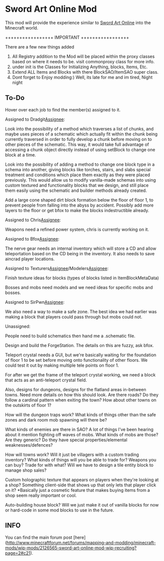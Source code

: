 Sword Art Online Mod
====================

This mod will provide the experience similar to [Sword Art Online](http://swordartonline.wikia.com/Sword_Art_Online) into the Minecraft world.

+++++++++++++++++
IMPORTANT
+++++++++++++++++

There are a few new things added
1. All Registry addition to the Mod will be placed within the proxy classes based on where it needs to be. visit commonproxy class for more info.
2. under init is the Classes for Initializing Anything, blocks, Items, Etc.
3. Extend ALL Items and Blocks with there BlockSAO/ItemSAO super class.
4. Dont forget to Enjoy modding:) Well, its late for me and im tired, Night night

To-Do
-----

Hover over each job to find the member(s) assigned to it.

Assigned to Dradgit[Assignee][drad]:

Look into the possibility of a method which traverses a list of chunks, and maybe uses pieces of a schematic which actually fit within the chunk being currently traversed in order to fully develop a chunk before moving on to other pieces of the schematic. This way, it would take full advantage of accessing a chunk object directly instead of using setBlock to change one block at a time.

Look into the possibility of adding a method to change one block type in a schema into another, giving blocks like torches, stairs, and slabs special treatment and conditions which place them exactly as they were placed previously. This would allow us to modify vanilla-made schemas into using custom textured and functionality blocks that we design, and still place them easily using the schematic and builder methods already created.

Add a large cone shaped dirt block formation below the floor of floor 1, to prevent people from falling into the abyss by accident. Possibly add more layers to the floor or get bfox to make the blocks indestructible already.

Assigned to Chris[Assignee][chris]:

Weapons need a refined power system, chris is currently working on it.

Assigned to Bfox[Assignee][bfox]:

The nerve gear needs an internal inventory which will store a CD and allow teleportation based on the CD being in the inventory. It also needs to save
aincrad player locations.

Assigned to Texturers[Assignee][richard]/Modelers[Assignee][golden]:

Finish texture ideas for blocks (types of blocks listed in ItemBlockMetaData)

Bosses and mobs need models and we need ideas for specific mobs and bosses.

Assigned to SirPwn[Assignee][sirpwns]:

We also need a way to make a safe zone. The best idea we had earlier was making a block that players could pass through but mobs could not.

Unassigned:

People need to build schematics then hand me a .schematic file.

Design and build the ForgeStation. The details on this are fuzzy, ask bfox.

Teleport crystal needs a GUI, but we're basically waiting for the foundation of floor 1 to be set before moving onto functionality of other floors. We could test it out by making multiple tele points on floor 1.

For after we get the frame of the teleport crystal working, we need a block that acts as an anti-teleport crystal field. 

Also, designs for dungeons, designs for the flatland areas in-between towns. Need more details on how this should look. Are there roads? Do they follow a cardinal pattern when exiting the town? How about other towns on the outskirts of floor 1?

How will the dungeon traps work? What kinds of things other than the safe zones and dark room mob spawning will there be? 

What kinds of enemies are there in SAO? A lot of things I've been hearing about it mention fighting off waves of mobs. What kinds of mobs are those? Are they generic? Do they have special properties/elemental weaknesses/defences?

How will towns work? Will it just be villagers with a custom trading inventory? What kinds of things will you be able to trade for? Weapons you can buy? Trade for with what? Will we have to design a tile entity block to manage shop sales?

Custom holographic texture that appears on players when they're looking at a shop? Something client-side that shows up that only lets that player click on it? *Basically just a cosmetic feature that makes buying items from a shop seem really important or cool.

Auto-building house block? Will we just make it out of vanilla blocks for now or hard-code in some mod blocks to use in the future.

[bfox]: http://github.com/bfox1/ "Bfox"
[chris]: http://github.com/5chris100/ "Chris"
[drad]: http://github.com/igraham/ "Drad"
[jones]: # "Jones2max"
[golden]: http://github.com/GoldenJay "GoldenJay"
[sirpwns]: http://github.com/sirpwnsamin "SirPwn"
[moonless]: http://github.com/Moonless-sky/ "Moonless_sky"
[richard]: http://github.com/BloodRain/ "Richard"

INFO
-----

You can find the main forum post [here] (http://www.minecraftforum.net/forums/mapping-and-modding/minecraft-mods/wip-mods/2126565-sword-art-online-mod-wip-recruiting?page=2#c21).
